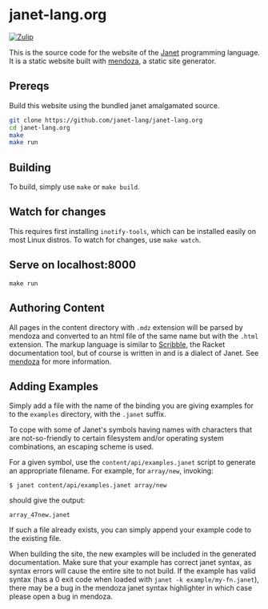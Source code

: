 # janet-lang.org

[![Zulip](https://img.shields.io/badge/zulip-join_chat-brightgreen.svg)](https://janet.zulipchat.com)

This is the source code for the website of the [Janet](https://janet-lang.org) programming
language. It is a static website built with [mendoza](https://github.com/bakpakin/mendoza), a
static site generator.

## Prereqs

Build this website using the bundled janet amalgamated source.

```sh
git clone https://github.com/janet-lang/janet-lang.org
cd janet-lang.org
make
make run
```

## Building

To build, simply use `make` or `make build`.

## Watch for changes

This requires first installing `inotify-tools`, which can be installed easily on most Linux distros.
To watch for changes, use `make watch`.

## Serve on localhost:8000

```
make run
```

## Authoring Content

All pages in the content directory with `.mdz` extension will be parsed by mendoza
and converted to an html file of the same name but with the `.html` extension. The markup
language is similar to [Scribble](https://docs.racket-lang.org/scribble/), the Racket
documentation tool, but of course is written in and is a dialect of Janet. See
[mendoza](https://github.com/bakpakin/mendoza) for more information.

## Adding Examples

Simply add a file with the name of the binding you are giving examples
for to the `examples` directory, with the `.janet` suffix.

To cope with some of Janet's symbols having names with characters that
are not-so-friendly to certain filesystem and/or operating system
combinations, an escaping scheme is used.

For a given symbol, use the `content/api/examples.janet` script to
generate an appropriate filename.  For example, for `array/new`,
invoking:

```
$ janet content/api/examples.janet array/new
```

should give the output:

```
array_47new.janet
```

If such a file already exists, you can simply append your example code
to the existing file.

When building the site, the new examples will be included in the
generated documentation. Make sure that your example has correct janet
syntax, as syntax errors will cause the entire site to not build. If
the example has valid syntax (has a 0 exit code when loaded with
`janet -k example/my-fn.janet`), there may be a bug in the mendoza
janet syntax highlighter in which case please open a bug in mendoza.

